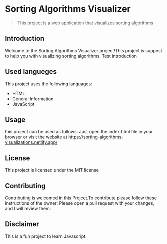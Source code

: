 # Sorting Algorithms Visualizer
> This project is a web application that visualizes sorting algorithms

## Introduction 
 Welcome to the Sorting Algorithms Visualizer project!This project is suppost to help you with visualizing sorting algorithms. Test introduction 

## Used langueges 
 This project uses the following languages: 
- HTML
- General Information
- JavaScript
 
## Usage 
 this project can be used as follows: 
Just open the index.html file in your browser or visit the website at https://sorting-algorithms-visualizations.netlify.app/
## License 
This project is licensed under the MIT license
## Contributing 
 Contributing is welcomed in this Projcet.To contribute please follow these instructions of the owner: 
Please open a pull request with your changes, and I will review them.

## Disclaimer
This is a fun project to learn Javascript. 

